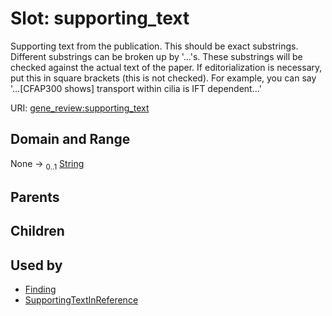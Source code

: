 
# Slot: supporting_text

Supporting text from the publication. This should be exact substrings. Different substrings can be broken up by '...'s. These substrings will be checked against the actual text of the paper. If editorialization is necessary, put this in square brackets (this is not checked). For example, you can say '...[CFAP300 shows] transport within cilia is IFT dependent...'

URI: [gene_review:supporting_text](https://w3id.org/ai4curation/gene_review/supporting_text)


## Domain and Range

None &#8594;  <sub>0..1</sub> [String](types/String.md)

## Parents


## Children


## Used by

 * [Finding](Finding.md)
 * [SupportingTextInReference](SupportingTextInReference.md)
